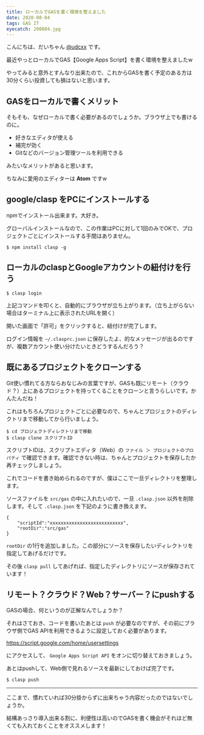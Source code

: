 ```yaml
---
title: ローカルでGASを書く環境を整えました
date: 2020-08-04
tags: GAS IT
eyecatch: 200804.jpg
---
```


こんにちは、だいちゃん [@udcxx](https://twitter.com/udc_xx) です。

最近やっとローカルでGAS【Google Apps Script】を書く環境を整えましたw

やってみると意外とすんなり出来たので、これからGASを書く予定のある方は30分くらい投資しても損はないと思います。

## GASをローカルで書くメリット

そもそも、なぜローカルで書く必要があるのでしょうか。ブラウザ上でも書けるのに。

* 好きなエディタが使える
* 補完が効く
* Gitなどのバージョン管理ツールを利用できる

みたいなメリットがあると思います。

ちなみに愛用のエディターは **Atom** ですw

## google/clasp をPCにインストールする

npmでインストール出来ます。大好き。

グローバルインストールなので、この作業はPCに対して1回のみでOKで、プロジェクトごとにインストールする手間はありません。

```
$ npm install clasp -g
```

## ローカルのclaspとGoogleアカウントの紐付けを行う

```
$ clasp login
```

上記コマンドを叩くと、自動的にブラウザが立ち上がります。（立ち上がらない場合はターミナル上に表示されたURLを開く）

開いた画面で「許可」をクリックすると、紐付けが完了します。

ログイン情報を `~/.clasprc.json` に保存したよ、的なメッセージが出るのですが、複数アカウント使い分けたいときどうするんだろう？

## 既にあるプロジェクトをクローンする

Git使い慣れてる方ならおなじみの言葉ですが、GASも既にリモート（クラウド？）上にあるプロジェクトを持ってくることをクローンと言うらしいです。かんたんだね！

これはもちろんプロジェクトごとに必要なので、ちゃんとプロジェクトのディレクトリまで移動してから行いましょう。

```
$ cd プロジェクトディレクトリまで移動
$ clasp clone スクリプトID
```

スクリプトIDは、スクリプトエディタ（Web）の `ファイル ＞ プロジェクトのプロパティ` で確認できます。確認できない時は、ちゃんとプロジェクトを保存したか再チェックしましょう。

これでコードを書き始められるのですが、僕はここで一旦ディレクトリを整理します。

ソースファイルを `src/gas` の中に入れたいので、一旦 `.clasp.json` 以外を削除します。そして `.clasp.json` を下記のように書き換えます。

```
{
    "scriptId":"xxxxxxxxxxxxxxxxxxxxxxxxxxx",
    "rootDir":"src/gas"
}
```

`rootDir` の1行を追加しました。この部分にソースを保存したいディレクトリを指定してあげるだけです。

その後 `clasp pull` してあげれば、指定したディレクトリにソースが保存されています！

## リモート？クラウド？Web？サーバー？にpushする

GASの場合、何というのが正解なんでしょうか？

それはさておき、コードを書いたあとは `push` が必要なのですが、その前にブラウザ側でGAS APIを利用できるように設定しておく必要があります。

https://script.google.com/home/usersettings

にアクセスして、 `Google Apps Script API` をオンに切り替えておきましょう。

あとはpushして、Web側で見れるソースを最新にしておけば完了です。

```
$ clasp push
```

---

ここまで、慣れていれば30分掛からずに出来ちゃう内容だったのではないでしょうか。

結構あっさり導入出来る割に、利便性は高いのでGASを書く機会がそれほど無くても入れておくことをオススメします！
